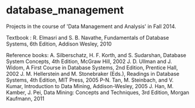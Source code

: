 # database_management
Projects in the course of 'Data Management and Analysis' in Fall 2014.

Textbook : R. Elmasri and S. B. Navathe, Fundamentals of Database Systems, 6th Edition, Addison Wesley, 2010

Reference books:
A. Silberschatz, H. F. Korth, and S. Sudarshan, Database System Concepts, 4th Edition, McGraw Hill, 2002
	J. D. Ullman and J. Widom, A First Course in Database Systems, 2nd Edition, Prentice Hall, 2002
	J. M. Hellerstein and M. Stonebraker (Eds.), Readings in Database Systems, 4th Edition, MIT Press, 2005 P-N. Tan, M. Steinbach, and V. Kumar, Introduction to Data Mining, Addison-Wesley, 2005 J. Han, M. Kamber, J. Pei, Data Mining: Concepts and Techniques, 3rd Edition, Morgan Kaufmann, 2011 

